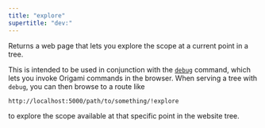 ```yaml
---
title: "explore"
supertitle: "dev:"
---
```


Returns a web page that lets you explore the scope at a current point in a tree.

This is intended to be used in conjunction with the [`debug`](debug.html) command, which lets you invoke Origami commands in the browser. When serving a tree with `debug`, you can then browse to a route like

```
http://localhost:5000/path/to/something/!explore
```

to explore the scope available at that specific point in the website tree.
